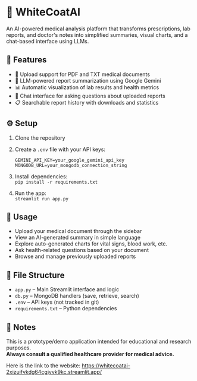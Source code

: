 # 🥼 WhiteCoatAI

An AI-powered medical analysis platform that transforms prescriptions, lab reports, and doctor's notes into simplified summaries, visual charts, and a chat-based interface using LLMs.

## 🔧 Features

- 📁 Upload support for PDF and TXT medical documents
- 🧠 LLM-powered report summarization using Google Gemini
- 📊 Automatic visualization of lab results and health metrics
- 💬 Chat interface for asking questions about uploaded reports
- 📋 Searchable report history with downloads and statistics

## ⚙️ Setup

1. Clone the repository  
2. Create a `.env` file with your API keys:

   `
   GEMINI_API_KEY=your_google_gemini_api_key  
   MONGODB_URL=your_mongodb_connection_string
   `

3. Install dependencies:  
   `pip install -r requirements.txt`

4. Run the app:  
   `streamlit run app.py`

## 🧪 Usage

- Upload your medical document through the sidebar
- View an AI-generated summary in simple language
- Explore auto-generated charts for vital signs, blood work, etc.
- Ask health-related questions based on your document
- Browse and manage previously uploaded reports

## 📁 File Structure

- `app.py` – Main Streamlit interface and logic
- `db.py` – MongoDB handlers (save, retrieve, search)
- `.env` – API keys (not tracked in git)
- `requirements.txt` – Python dependencies

## 📌 Notes

This is a prototype/demo application intended for educational and research purposes.  
**Always consult a qualified healthcare provider for medical advice.**

Here is the link to the website: https://whitecoatai-2xizuifvkdg64cgjvvk9kc.streamlit.app/